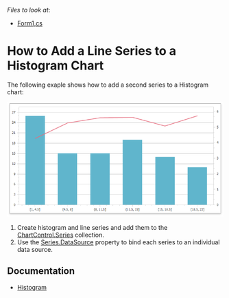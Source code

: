 
*Files to look at*:
- [Form1,cs](./CS/Form1.cs)

# How to Add a Line Series to a Histogram Chart

The following exaple shows how to add a second series to a Histogram chart:

![](images/histogram-chart.png)

1. Create histogram and line series and add them to the [ChartControl.Series](https://docs.devexpress.com/WindowsForms/DevExpress.XtraCharts.ChartControl.Series) collection.
2. Use the [Series.DataSource](https://docs.devexpress.com/CoreLibraries/DevExpress.XtraCharts.Series.DataSource) property to bind each series to an individual data source.

## Documentation

- [Histogram](https://docs.devexpress.com/WindowsForms/400824/controls-and-libraries/chart-control/data-representation/histogram)
